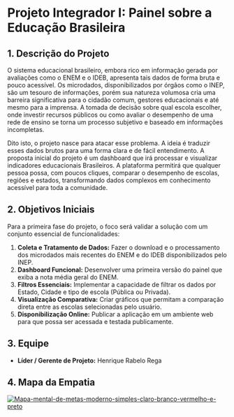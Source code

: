 # Projeto Integrador I: Painel sobre a Educação Brasileira 

## 1. Descrição do Projeto

O sistema educacional brasileiro, embora rico em informação gerada por avaliações como o ENEM e o IDEB, apresenta tais dados de forma bruta e pouco acessível. Os microdados, disponibilizados por órgãos como o INEP, são um tesouro de informações, porém sua natureza volumosa cria uma barreira significativa para o cidadão comum, gestores educacionais e até mesmo para a imprensa. A tomada de decisão sobre qual escola escolher, onde investir recursos públicos ou como avaliar o desempenho de uma rede de ensino se torna um processo subjetivo e baseado em informações incompletas.

Dito isto, o projeto nasce para atacar esse problema. A ideia é traduzir esses dados brutos para uma forma clara e de fácil entendimento. A proposta inicial do projeto é um dashboard que irá processar e visualizar indicadores educacionais Brasileiros. A plataforma permitirá que qualquer pessoa possa, com poucos cliques, comparar o desempenho de escolas, regiões e estados, transformando dados complexos em conhecimento acessível para toda a comunidade.

## 2. Objetivos Iniciais 

Para a primeira fase do projeto, o foco será validar a solução com um conjunto essencial de funcionalidades:

1.  **Coleta e Tratamento de Dados:** Fazer o download e o processamento dos microdados mais recentes do ENEM e do IDEB disponibilizados pelo INEP.
2.  **Dashboard Funcional:** Desenvolver uma primeira versão do painel que exiba a nota média geral do ENEM.
3.  **Filtros Essenciais:** Implementar a capacidade de filtrar os dados por Estado, Cidade e tipo de escola (Pública ou Privada).
4.  **Visualização Comparativa:** Criar gráficos que permitam a comparação direta entre as escolas selecionadas pelo usuário.
5.  **Disponibilização Online:** Publicar a aplicação em um ambiente web para que possa ser acessada e testada publicamente.

## 3. Equipe


* **Líder / Gerente de Projeto:** Henrique Rabelo Rega 



## 4. Mapa da Empatia 

<a href='https://postimg.cc/87cPmgzb' target='_blank'><img src='https://i.postimg.cc/3xC47KMz/Mapa-mental-de-metas-moderno-simples-claro-branco-vermelho-e-preto.png' border='0' alt='Mapa-mental-de-metas-moderno-simples-claro-branco-vermelho-e-preto'/>
